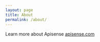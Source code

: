 ```yaml
---
layout: page
title: About
permalink: /about/
---
```


Learn more about Apisense [apisense.com](http://apisense.com)
